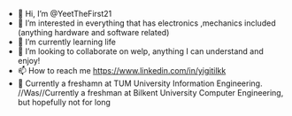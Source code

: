 - 👋 Hi, I’m @YeetTheFirst21
- 👀 I’m interested in everything that has electronics ,mechanics included (anything hardware and software related)
- 🌱 I’m currently learning life
- 💞️ I’m looking to collaborate on welp, anything I can understand and enjoy!
- 📫 How to reach me https://www.linkedin.com/in/yigitilkk
- 🌱 Currently a freshamn at TUM University Information Engineering.
//Was//Currently a freshman at Bilkent University Computer Engineering, but hopefully not for long 
